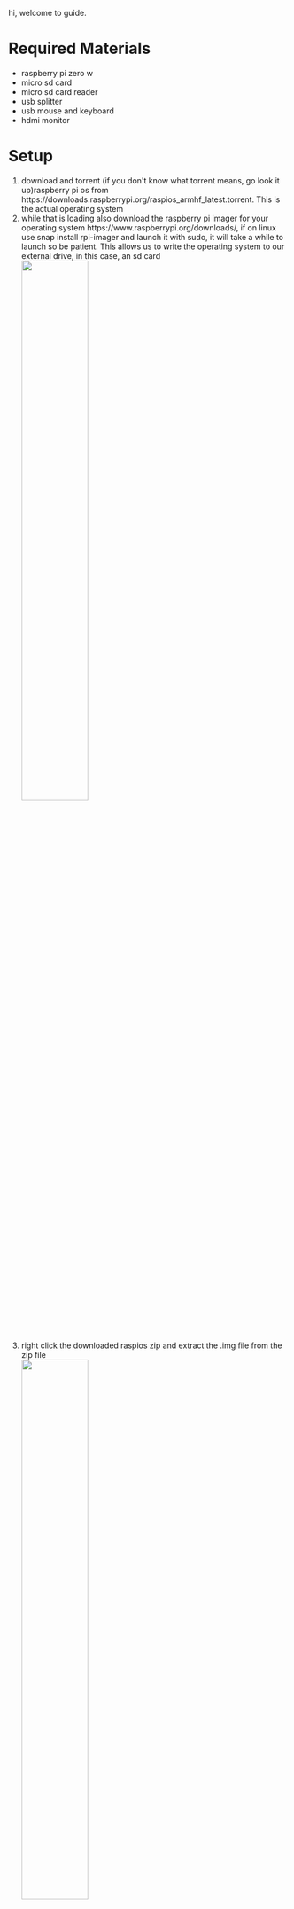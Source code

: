 hi, welcome to guide.

<h1>Required Materials</h1>
  <ul>
  <li>raspberry pi zero w</li>
  <li> micro sd card</li>
  <li>micro sd card reader</li>
  <li>usb splitter</li>
  <li>usb mouse and keyboard</li>
  <li>hdmi monitor</li>
</ul>
 
<h1>Setup</h1>  
<ol>
  <li>download and torrent (if you don't know what torrent means, go look it up)raspberry pi os from https://downloads.raspberrypi.org/raspios_armhf_latest.torrent. This is the actual operating system</li>
  <li>while that is loading also download the raspberry pi imager for your operating system https://www.raspberrypi.org/downloads/, if on linux use snap install rpi-imager and launch it with sudo, it will take a while to launch so be patient. This allows us to write the operating system to our external drive, in this case, an sd card</li>
  <img src="../Photos/imagerdownload.PNG" width="50%">
  <li>right click the downloaded raspios zip and extract the .img file from the zip file</li>
  <img src="../Photos/extract.PNG" width="50%">
  <li>insert sd card into computer and install/run the imager</li>
  <li>select use custom and select the extracted .img file</li>
  <li>select the sd card as your target and click write (click yes after)</li>
  <img src="../Photos/imager.PNG" width="50%">
  <li>once it is done click continue and remove the sd card</li>
  <img src="../Photos/continue.PNG" width="50%">
  <li>reinsert sd card and navigate to it using your file browser. It will be called boot and have ~256 mb storage, if asked to format card, DO NOT FORMAT CARD</li>
  <img src="../Photos/files.PNG" width="50%">
  <li>create a new file in that boot folder named "ssh" with no file extension</li>
  <img src="../Photos/sshfile.PNG" width="50%">
  <li>eject the card</li>
 </ol> 
<h1>Run on Pi</h1>
<ol>
  <li>insert sd card into raspberry pi</li>
  <li>plug in display, usb splitter, usb mouse and keyboard, and power.
  wait, until you get this screen
    <img src="../Photos/IMG_0312.jpg" width="50%"></li>
    <li>this is the desktop. Raspberry Pi Os, formerly called Raspian is a Linux based operating system with a pre installed gui. This is one of the more user friendly operating systems you can install. It is plug and play, and works right out of the box with no configuration.</li>
  <li>now click in the top right on the 2 arrows and 2 Xs to connect to your wifi (if met with warning such as this <img src="IMG_0306.jpg" width="25%"> click ok) </li>
  <img src="../Photos/IMG_0313.jpg" width="50%">
  <li>Once connected, a local ip adress should show up above the next button on the welcome window <img src="../Photos/IMG_0307.jpg" width="50%"></li>
  <li>if on windows, download free application, putty https://www.chiark.greenend.org.uk/~sgtatham/putty/latest.html, if on linux/mac use console and type ssh pi@[ip adress here] and login with raspberry as password</li>
  <li>launch putty and input ip adress in host name box, leave port at 22 and connection type on SSH</li>
  <img src="../Photos/putty.PNG" width="50%">
  <li>click open, and if greeted with security alert click yes, then enter pi as username and click enter and enter raspberry as password and click enter</li>
  <img src="../Photos/puttyyes.PNG" width="50%">
  <img src="../Photos/puttylogin.PNG" width="50%">
  <li>what we have done is called Secure Shell, which is a way of securely remotely desktoping into a computer. This way we can control the raspberry pi from our laptop or computer.</li>
  <li>now type sudo raspi-config and hit enter, if prompted enter password, raspberry</li>
  <img src="../Photos/raspi-configcli.PNG" width="50%">
  <li>go to interfacing options and click enter, select VNC and click enter, select yes and select ok</li>
  <img src="../Photos/Interfacingoptions.PNG" width="50%">
  <img src="../Photos/VNC.PNG" width="50%">
  <li>next select advanced options and select expand filesystem then click ok when done</li>
  <img src="../Photos/advanced.PNG" width="50%">
  <img src="../Photos/expand.PNG" width="50%">
  <li>select finish to exit config and select yes to reboot computer</li>
  <li>download vnc viewer on your computer https://www.realvnc.com/en/connect/download/viewer/</li>
  <li>In vnc viewer type in ip address of pi and hit enter after it restarts, enter in pi as user and raspberry as the password, if you see a screen like this click continue</li><img src="../Photos/VNCip.PNG" width="50%"><br><img src="../Photos/VNClogin.PNG" width="50%"><img src="../Photos/identity.PNG" width="50%">
  <li>now we are doing what is called virtural network computing, we are controlling the computer over the network. This allows us to see everything, not only the command line</li>
  <li>Now we will walk through the setup (you dont have to do this through vnc, you can use the monitor and usb keyboard/mouse if you want)</li>
     <ol>
        <li>click next and set country, language, and time zone and click next</li>
        <img src="../Photos/setlocation.PNG" width="50%">
        <li>now set a new password</li>
        <img src="../Photos/newpass.PNG" width="50%">
        <li>if there are black bars around your screen check the box, if not just click next</li>
        <li>we should already be connected to wifi, if not, connect and click next</li>
        <li>click next to update the computer</li>
        <li>once done, setup is done, click restart</li>
    </ol>
  <li>Have fun, you can do anything you want now from use the pi as a media server to make a self driving car out of it, the possibilities are endless</li>
    
</ol>
